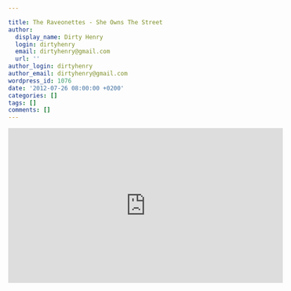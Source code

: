 ```yaml
---

title: The Raveonettes - She Owns The Street
author:
  display_name: Dirty Henry
  login: dirtyhenry
  email: dirtyhenry@gmail.com
  url: ''
author_login: dirtyhenry
author_email: dirtyhenry@gmail.com
wordpress_id: 1076
date: '2012-07-26 08:00:00 +0200'
categories: []
tags: []
comments: []
---
```

<iframe width="560" height="315" src="http://www.youtube.com/embed/zGBLKevkdUw" frameborder="0" allowfullscreen></iframe>
